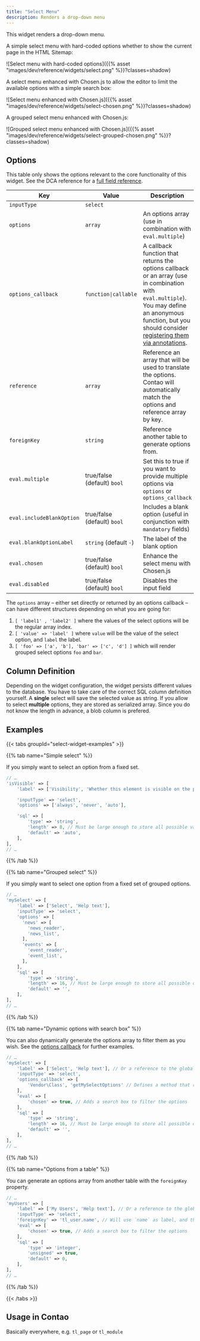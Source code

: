 ```yaml
---
title: "Select Menu"
description: Renders a drop-down menu
---
```


This widget renders a drop-down menu.

A simple select menu with hard-coded options whether to show the current page in the HTML Sitemap:

![Select menu with hard-coded options]({{% asset "images/dev/reference/widgets/select.png" %}}?classes=shadow)

A select menu enhanced with Chosen.js to allow the editor to limit the available options with a simple search box:

![Select menu enhanced with Chosen.js]({{% asset "images/dev/reference/widgets/select-chosen.png" %}}?classes=shadow)

A grouped select menu enhanced with Chosen.js:

![Grouped select menu enhanced with Chosen.js]({{% asset "images/dev/reference/widgets/select-grouped-chosen.png" %}}?classes=shadow)

## Options

This table only shows the options relevant to the core functionality of this widget. See the DCA reference for a [full field reference](../../dca/fields).

| Key   | Value | Description
| ----- | ----- | --------------- |
| `inputType` | `select` | |
| `options` | `array` | An options array (use in combination with `eval.multiple`) |
| `options_callback` | `function\|callable` | A callback function that returns the options callback or an array  (use in combination with `eval.multiple`). You may define an anonymous function, but you should consider [registering them via annotations](../../../framework/dca/#registering-callbacks). |
| `reference` | `array` | Reference an array that will be used to translate the options. Contao will automatically match the options and reference array by key. |
| `foreignKey` | `string` | Reference another table to generate options from. |
| `eval.multiple` | true/false (default) `bool` | Set this to true if you want to provide multiple options via `options` or `options_callback` |
| `eval.includeBlankOption` | true/false (default) `bool` | Includes a blank option (useful in conjunction with `mandatory` fields) |
| `eval.blankOptionLabel` | `string` (default `-`) | The label of the blank option |
| `eval.chosen` | true/false (default) `bool` | Enhance the select menu with Chosen.js |
| `eval.disabled` | true/false (default) `bool` | Disables the input field |

The `options` array – either set directly or returned by an options callback – can have different structures depending on what you are going for:

1. `[ 'label1' , 'label2' ]` where the values of the select options will be the regular array index.
2. `[ 'value' => 'label' ]` where `value` will be the value of the select option, and `label` the label.
3. `[ 'foo' => ['a', 'b'], 'bar' => ['c', 'd'] ]` which will render grouped select options `foo` and `bar`.

## Column Definition

Depending on the widget configuration, the widget persists different values to the database. You have to take care of the correct SQL column definition yourself. A **single** select will save the selected value as string. If you allow to select **multiple** options, they are stored as serialized array. Since you do not know the length in advance, a blob column is prefered. 

## Examples

{{< tabs groupId="select-widget-examples" >}}

{{% tab name="Simple select" %}}

If you simply want to select an option from a fixed set.

```php
// …
'isVisible' => [
    'label' => ['Visibility', 'Whether this element is visible on the page'],

    'inputType' => 'select',
    'options' => ['always', 'never', 'auto'],

    'sql' => [
        'type' => 'string',
        'length' => 8, // Must be large enough to store all possible values
        'default' => 'auto',
    ],
],
// …
```

{{% /tab %}}

{{% tab name="Grouped select" %}}

If you simply want to select one option from a fixed set of grouped options.

```php
// …
'mySelect' => [
    'label' => ['Select', 'Help text'],
    'inputType' => 'select',
    'options' => [
      'news' => [
        'news_reader',
        'news_list',
      ],
      'events' => [
        'event_reader',
        'event_list',
      ],
    ],
    'sql' => [
        'type' => 'string',
        'length' => 16, // Must be large enough to store all possible options
        'default' => '',
    ],
],
// …
```

{{% /tab %}}

{{% tab name="Dynamic options with search box" %}}

You can also dynamically generate the options array to filter them as you wish. See the [options callback](../../dca/callbacks#fields-field-options) for further examples. 

```php
// …
'mySelect' => [
    'label' => ['Select', 'Help text'], // Or a reference to the global language array
    'inputType' => 'select',
    'options_callback' => [
        'Vendor\Class', 'getMySelectOptions' // Defines a method that returns the options array. Class can be a service. 
    ],
    'eval' => [
        'chosen' => true, // Adds a search box to filter the options
    ],
    'sql' => [
        'type' => 'string',
        'length' => 16, // Must be large enough to store all possible options
        'default' => '',
    ],
],
// …
```

{{% /tab %}}

{{% tab name="Options from a table" %}}

You can generate an options array from another table with the `foreignKey` property. 

```php
// …
'myUsers' => [
    'label' => ['My Users', 'Help text'], // Or a reference to the global language array
    'inputType' => 'select',
    'foreignKey' => 'tl_user.name', // Will use `name` as label, and the user `id` as value
    'eval' => [
        'chosen' => true, // Adds a search box to filter the options
    ],
    'sql' => [
        'type' => 'integer',
        'unsigned' => true,
        'default' => 0,
    ],
],
// …
```

{{% /tab %}}

{{< /tabs >}}

## Usage in Contao

Basically everywhere, e.g. `tl_page` or `tl_module`
